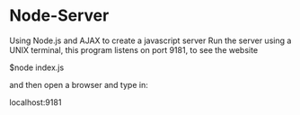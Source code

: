 # Node-Server
Using Node.js and AJAX to create a javascript server
Run the server using a UNIX terminal, this program listens on port 9181, to see the website 

$node index.js 

and then open a browser and type in:

localhost:9181 

